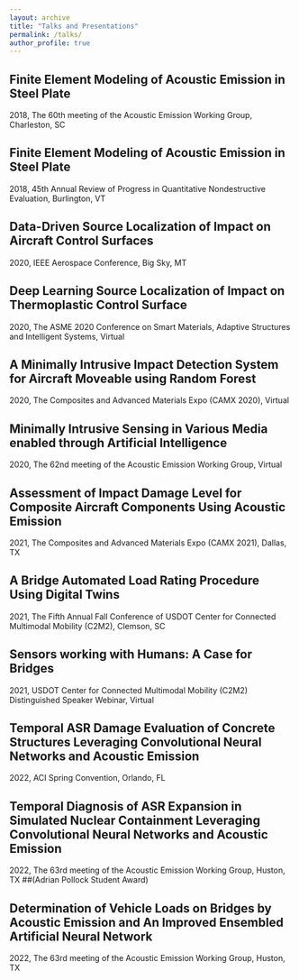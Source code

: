 ```yaml
---
layout: archive
title: "Talks and Presentations"
permalink: /talks/
author_profile: true
---
```

## Finite Element Modeling of Acoustic Emission in Steel Plate
2018, The 60th meeting of the Acoustic Emission Working Group, Charleston, SC

## Finite Element Modeling of Acoustic Emission in Steel Plate
2018, 45th Annual Review of Progress in Quantitative Nondestructive Evaluation, Burlington, VT

## Data-Driven Source Localization of Impact on Aircraft Control Surfaces
2020, IEEE Aerospace Conference, Big Sky, MT

## Deep Learning Source Localization of Impact on Thermoplastic Control Surface
2020, The ASME 2020 Conference on Smart Materials, Adaptive Structures and Intelligent Systems, Virtual

## A Minimally Intrusive Impact Detection System for Aircraft Moveable using Random Forest
2020, The Composites and Advanced Materials Expo (CAMX 2020), Virtual

##	Minimally Intrusive Sensing in Various Media enabled through Artificial Intelligence
2020, The 62nd meeting of the Acoustic Emission Working Group, Virtual

##	Assessment of Impact Damage Level for Composite Aircraft Components Using Acoustic Emission
2021, The Composites and Advanced Materials Expo (CAMX 2021), Dallas, TX

##	A Bridge Automated Load Rating Procedure Using Digital Twins
2021, The Fifth Annual Fall Conference of USDOT Center for Connected Multimodal Mobility (C2M2), Clemson, SC

##	Sensors working with Humans: A Case for Bridges
2021, USDOT Center for Connected Multimodal Mobility (C2M2) Distinguished Speaker Webinar, Virtual

##	Temporal ASR Damage Evaluation of Concrete Structures Leveraging Convolutional Neural Networks and Acoustic Emission
2022, ACI Spring Convention, Orlando, FL

##	Temporal Diagnosis of ASR Expansion in Simulated Nuclear Containment Leveraging Convolutional Neural Networks and Acoustic Emission
2022, The 63rd meeting of the Acoustic Emission Working Group, Huston, TX ##(Adrian Pollock Student Award)

##	Determination of Vehicle Loads on Bridges by Acoustic Emission and An Improved Ensembled Artificial Neural Network
2022, The 63rd meeting of the Acoustic Emission Working Group, Huston, TX

